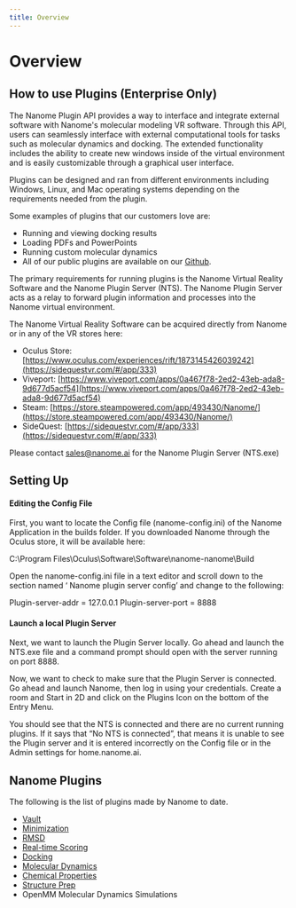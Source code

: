 ```yaml
---
title: Overview
---
```


# Overview

## How to use Plugins (Enterprise Only)

The Nanome Plugin API provides a way to interface and integrate external software with Nanome's molecular modeling VR software.
Through this API, users can seamlessly interface with external computational tools for tasks such as molecular dynamics and docking.
The extended functionality includes the ability to create new windows inside of the virtual environment and is easily customizable through a graphical user interface.

Plugins can be designed and ran from different environments including Windows, Linux, and Mac operating systems depending on the requirements needed from the plugin.

Some examples of plugins that our customers love are:

- Running and viewing docking results
- Loading PDFs and PowerPoints
- Running custom molecular dynamics
- All of our public plugins are available on our [Github](https://github.com/nanome-ai).

The primary requirements for running plugins is the Nanome Virtual Reality Software and the Nanome Plugin Server (NTS). The Nanome Plugin Server acts as a relay to forward plugin information and processes into the Nanome virtual environment.

The Nanome Virtual Reality Software can be acquired directly from Nanome or in any of the VR stores here:

- Oculus Store: [https://www.oculus.com/experiences/rift/1873145426039242](https://sidequestvr.com/#/app/333)
- Viveport: [https://www.viveport.com/apps/0a467f78-2ed2-43eb-ada8-9d677d5acf54](https://www.viveport.com/apps/0a467f78-2ed2-43eb-ada8-9d677d5acf54)
- Steam: [https://store.steampowered.com/app/493430/Nanome/](https://store.steampowered.com/app/493430/Nanome/)
- SideQuest: [https://sidequestvr.com/#/app/333](https://sidequestvr.com/#/app/333)

Please contact sales@nanome.ai for the Nanome Plugin Server (NTS.exe)

## Setting Up

#### Editing the Config File

First, you want to locate the Config file (nanome-config.ini) of the Nanome Application in the builds folder.
If you downloaded Nanome through the Oculus store, it will be available here:

C:\Program Files\Oculus\Software\Software\nanome-nanome\Build

Open the nanome-config.ini file in a text editor and scroll down to the section named ‘ Nanome plugin server config’ and change to the following:

Plugin-server-addr = 127.0.0.1
Plugin-server-port = 8888

#### Launch a local Plugin Server

Next, we want to launch the Plugin Server locally. Go ahead and launch the NTS.exe file and a command prompt should open with the server running on port 8888.

<vimg src="plugins-page/runningNTS.png" />

Now, we want to check to make sure that the Plugin Server is connected. Go ahead and launch Nanome, then log in using your credentials. Create a room and Start in 2D and click on the Plugins Icon on the bottom of the Entry Menu.

You should see that the NTS is connected and there are no current running plugins. If it says that “No NTS is connected”, that means it is unable to see the Plugin server and it is entered incorrectly on the Config file or in the Admin settings for home.nanome.ai.

## Nanome Plugins

The following is the list of plugins made by Nanome to date.

- [Vault](vault.md)
- [Minimization](minimization.md)
- [RMSD](rmsd.md)
- [Real-time Scoring](realtimescoring.md)
- [Docking](docking.md)
- [Molecular Dynamics](moleculardynamics.md)
- [Chemical Properties](chemicalproperties.md)
- [Structure Prep](structureprep.md)
- OpenMM Molecular Dynamics Simulations

